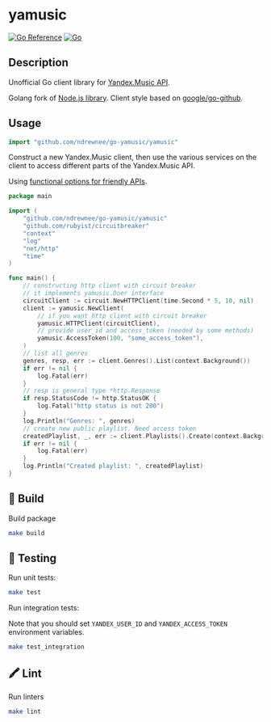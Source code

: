 # yamusic

[![Go Reference](https://pkg.go.dev/badge/github.com/ndrewnee/go-yamusic/yamusic/yamusic.svg)](https://pkg.go.dev/github.com/ndrewnee/go-yamusic/yamusic)
[![Go](https://github.com/ndrewnee/go-yamusic/actions/workflows/go.yml/badge.svg?branch=master)](https://github.com/ndrewnee/go-yamusic/actions/workflows/go.yml)

## Description

Unofficial Go client library for [Yandex.Music API](https://music.yandex.ru).

Golang fork of [Node.js library](https://github.com/itsmepetrov/yandex-music-api).
Client style based on [google/go-github](https://github.com/google/go-github).

## Usage

```go
import "github.com/ndrewnee/go-yamusic/yamusic"
```

Construct a new Yandex.Music client, then use the various services on the client to access different parts of the Yandex.Music API.

Using [functional options for friendly APIs](https://dave.cheney.net/2014/10/17/functional-options-for-friendly-apis).

```go
package main

import (
    "github.com/ndrewnee/go-yamusic/yamusic"
    "github.com/rubyist/circuitbreaker"
    "context"
    "log"
    "net/http"
    "time"
)

func main() {
    // constructing http client with circuit breaker
    // it implements yamusic.Doer interface
    circuitClient := circuit.NewHTTPClient(time.Second * 5, 10, nil)
    client := yamusic.NewClient(
        // if you want http client with circuit breaker
        yamusic.HTTPClient(circuitClient),
        // provide user_id and access_token (needed by some methods)
        yamusic.AccessToken(100, "some_access_token"),
    )
    // list all genres
    genres, resp, err := client.Genres().List(context.Background())
    if err != nil {
        log.Fatal(err)
    }
    // resp is general type *http.Response
    if resp.StatusCode != http.StatusOK {
        log.Fatal("http status is not 200")
    }
    log.Println("Genres: ", genres)
    // create new public playlist. Need access token
    createdPlaylist, _, err := client.Playlists().Create(context.Background(), "New Playlist", true)
    if err != nil {
        log.Fatal(err)
    }
    log.Println("Created playlist: ", createdPlaylist)
}
```

## 👷 Build

Build package

```bash
make build
```

## 🧪 Testing

Run unit tests:

```sh
make test
```

Run integration tests:

Note that you should set `YANDEX_USER_ID` and `YANDEX_ACCESS_TOKEN` environment variables.

```sh
make test_integration
```

## 🖍 Lint

Run linters

```bash
make lint
```
